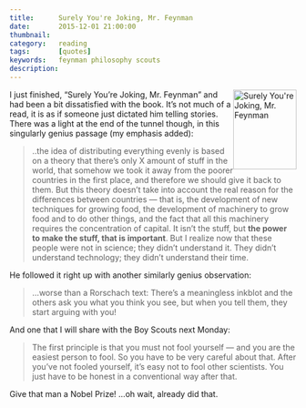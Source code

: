 ```yaml
---
title: 		Surely You're Joking, Mr. Feynman
date: 		2015-12-01 21:00:00
thumbnail:
category:	reading
tags: 		[quotes]
keywords:	feynman philosophy scouts
description:
---
```


<img alt="Surely You're Joking, Mr. Feynman" src="http://ecx.images-amazon.com/images/I/51bfXgajOUL._SX312_BO1,204,203,200_.jpg" style="width: 111px; height: 140px; float:right;"/>I just finished, “Surely You’re Joking, Mr. Feynman” and had been a bit dissatisfied with the book. It’s not much of a read, it is as if someone just dictated him telling stories. There was a light at the end of the tunnel though, in this singularly genius passage (my emphasis added):

> ..the idea of distributing everything evenly is based on a theory that there’s only X amount of stuff in the world, that somehow we took it away from the poorer countries in the first place, and therefore we should give it back to them. But this theory doesn’t take into account the real reason for the differences between countries — that is, the development of new techniques for growing food, the development of machinery to grow food and to do other things, and the fact that all this machinery requires the concentration of capital. It isn’t the stuff, but **the power to make the stuff, that is important**. But I realize now that these people were not in science; they didn’t understand it. They didn’t understand technology; they didn’t understand their time.

He followed it right up with another similarly genius observation:

> …worse than a Rorschach text: There’s a meaningless inkblot and the others ask you what you think you see, but when you tell them, they start arguing with you!

And one that I will share with the Boy Scouts next Monday:

> The first principle is that you must not fool yourself — and you are the easiest person to fool. So you have to be very careful about that. After you’ve not fooled yourself, it’s easy not to fool other scientists. You just have to be honest in a conventional way after that.

Give that man a Nobel Prize! …oh wait, already did that.